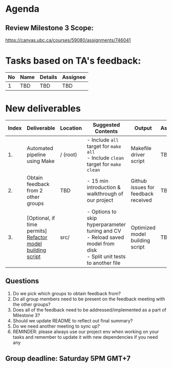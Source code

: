 # Agenda

## Review Milestone 3 Scope:

https://canvas.ubc.ca/courses/59080/assignments/746041

# Tasks based on TA's feedback:

| No  | Name | Details | Assignee |
| --- | ---- | ------- | -------- |
| 1   | TBD  | TBD     | TBD      |

# New deliverables

| Index | Deliverable                                                                                                          | Location | Suggested Contents                                                                                                             | Output                              | Assignee |
| ----- | -------------------------------------------------------------------------------------------------------------------- | -------- | ------------------------------------------------------------------------------------------------------------------------------ | ----------------------------------- | -------- |
| 1.    | Automated pipeline using Make                                                                                        | / (root) | - Include `all` target for `make all` <br /> - Include `clean` target for `make clean`                                         | Makefile driver script              | TBD      |
| 2.    | Obtain feedback from 2 other groups                                                                                  | TBD      | - 15 min introduction & walkthrough of our project                                                                             | Github issues for feedback received | TBD      |
| 3.    | [Optional, if time permits] [Refactor model building script](https://github.com/UBC-MDS/DSCI_522_group_31/issues/42) | src/     | - Options to skip hyperparameter tuning and CV <br /> - Reload saved model from disk <br /> - Split unit tests to another file | Optimized model building script     | TBD      |

## Questions

1. Do we pick which groups to obtain feedback from?
2. Do all group members need to be present on the feedback meeting with the other groups?
3. Does all of the feedback need to be addressed/implemented as a part of Milestone 3?
4. Should we update README to reflect out final summary?
5. Do we need another meeting to sync up?
6. REMINDER: please always use our project env when working on your tasks and remember to update it with new dependencies if you need any

## Group deadline: Saturday 5PM GMT+7
